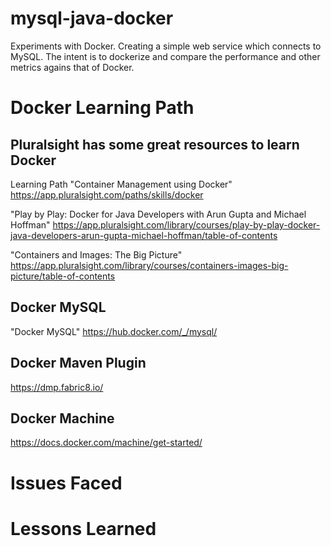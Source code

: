 # mysql-java-docker
Experiments with Docker. Creating a simple web service which connects to MySQL. The intent is to dockerize and compare the performance and other metrics agains that of Docker. 

# Docker Learning Path
## Pluralsight has some great resources to learn Docker 

  Learning Path "Container Management using Docker" https://app.pluralsight.com/paths/skills/docker
  
  "Play by Play: Docker for Java Developers with Arun Gupta and Michael Hoffman" https://app.pluralsight.com/library/courses/play-by-play-docker-java-developers-arun-gupta-michael-hoffman/table-of-contents
  
  "Containers and Images: The Big Picture" https://app.pluralsight.com/library/courses/containers-images-big-picture/table-of-contents
  
## Docker MySQL 
  "Docker MySQL" https://hub.docker.com/_/mysql/
  
## Docker Maven Plugin
  https://dmp.fabric8.io/
  
## Docker Machine
  https://docs.docker.com/machine/get-started/
  
# Issues Faced
# Lessons Learned
